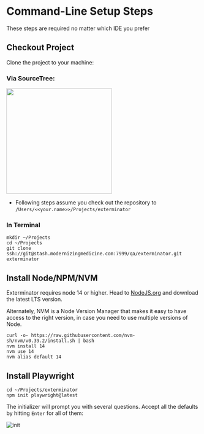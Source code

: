 # Command-Line Setup Steps

These steps are required no matter which IDE you prefer

## Checkout Project

Clone the project to your machine: 

### Via SourceTree:

<img src="img/checkout.png" width="275px"/>

- Following steps assume you check out the repository to `/Users/<<your.name>>/Projects/exterminator`

### In Terminal 

```
mkdir ~/Projects
cd ~/Projects
git clone ssh://git@stash.modernizingmedicine.com:7999/qa/exterminator.git exterminator
```

## Install Node/NPM/NVM

Exterminator requires node 14 or higher. Head to [NodeJS.org](https://nodejs.org) and download the latest LTS version. 

Alternately, NVM is a Node Version Manager that makes it easy to have access to the right version, in case you need to use multiple versions of Node. 

```
curl -o- https://raw.githubusercontent.com/nvm-sh/nvm/v0.39.2/install.sh | bash
nvm install 14
nvm use 14 
nvm alias default 14
```

## Install Playwright

```
cd ~/Projects/exterminator
npm init playwright@latest
```

The initializer will prompt you with several questions. Accept all the defaults by hitting `Enter` for all of them:

![init](img/playwrightinit.png)